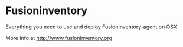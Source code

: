 Fusioninventory
==========

Everything you need to use and deploy FusionInventory-agent on OSX 

More info at http://www.fusioninventory.org